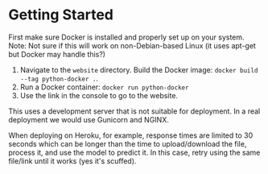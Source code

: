 # Getting Started
First make sure Docker is installed and properly set up on your system. Note: Not sure if this will work on non-Debian-based Linux (it uses apt-get but Docker may handle this?)

1. Navigate to the `website` directory. Build the Docker image: `docker build --tag python-docker .`. 
2. Run a Docker container: `docker run python-docker`
3. Use the link in the console to go to the website.

This uses a development server that is not suitable for deployment. In a real deployment we would use Gunicorn and NGINX.

When deploying on Heroku, for example, response times are limited to 30 seconds which can be longer than the time to upload/download the file, process it, and use the model to predict it. In this case, retry using the same file/link until it works (yes it's scuffed).